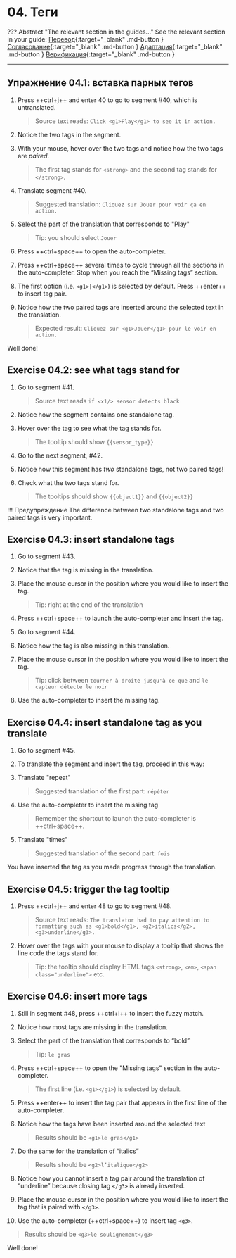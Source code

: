 # 04. Теги

<!-- prettier-ignore -->
??? Abstract "The relevant section in the guides..."
    See the relevant section in your guide:
    [Перевод](../translation/tags.md){:target="_blank" .md-button }
    [Согласование](../reconciliation/tags.md){:target="_blank" .md-button }
    [Адаптация](../adaptation/tags.md){:target="_blank" .md-button }
    [Верификация](../verification/tags.md/){:target="_blank" .md-button }

---

## Упражнение 04.1: вставка парных тегов

1. Press ++ctrl+j++ and enter 40 to go to segment #40, which is untranslated.

   > Source text reads: `Click <g1>Play</g1> to see it in action.`

2. Notice the two tags in the segment.
3. With your mouse, hover over the two tags and notice how the two tags are _paired_.

   > The first tag stands for `<strong>` and the second tag stands for `</strong>`.

   <!-- > @quiz: what do you think these are? How to handle them: should we ignore them or reproduce them in the translation? @todo: move to quiz or remove -->

4. Translate segment #40.

   > Suggested translation: `Cliquez sur Jouer pour voir ça en action.`

5. Select the part of the translation that corresponds to "Play"

   > Tip: you should select `Jouer`

6. Press ++ctrl+space++ to open the auto-completer.
7. Press ++ctrl+space++ several times to cycle through all the sections in the auto-completer. Stop when you reach the “Missing tags” section.
8. The first option (i.e. `<g1>|</g1>`) is selected by default. Press ++enter++ to insert tag pair.
9. Notice how the two paired tags are inserted around the selected text in the translation.

   > Expected result: `Cliquez sur <g1>Jouer</g1> pour le voir en action.`

Well done!

## Exercise 04.2: see what tags stand for

1. Go to segment #41.

   > Source text reads `if <x1/> sensor detects black`

2. Notice how the segment contains one standalone tag.
3. Hover over the tag to see what the tag stands for.

   > The tooltip should show `{{sensor_type}}`

4. Go to the next segment, #42.
5. Notice how this segment has _two_ standalone tags, not two paired tags!
6. Check what the two tags stand for.

   > The tooltips should show `{{object1}}` and `{{object2}}`

<!-- prettier-ignore -->
!!! Предупреждение
    The difference between two standalone tags and two paired tags is very important.

## Exercise 04.3: insert standalone tags

1. Go to segment #43.
2. Notice that the tag is missing in the translation.
3. Place the mouse cursor in the position where you would like to insert the tag.

   > Tip: right at the end of the translation

4. Press ++ctrl+space++ to launch the auto-completer and insert the tag.
5. Go to segment #44.
6. Notice how the tag is also missing in this translation.
7. Place the mouse cursor in the position where you would like to insert the tag.

   > Tip: click between `tourner à droite jusqu'à ce que` and `le capteur détecte le noir`

8. Use the auto-completer to insert the missing tag.

## Exercise 04.4: insert standalone tag as you translate

1. Go to segment #45.
2. To translate the segment and insert the tag, proceed in this way:
3. Translate "repeat"

   > Suggested translation of the first part: `répéter`

4. Use the auto-completer to insert the missing tag

   > Remember the shortcut to launch the auto-completer is ++ctrl+space++.

5. Translate "times"

   > Suggested translation of the second part: `fois`

You have inserted the tag as you made progress through the translation.

## Exercise 04.5: trigger the tag tooltip

<!-- translation: Le traducteur a dû prêter attention au formatage tel que le gras, l'italique, le soulignement</g3>. -->

1. Press ++ctrl+j++ and enter 48 to go to segment #48.

   > Source text reads: `The translator had to pay attention to formatting such as <g1>bold</g1>, <g2>italics</g2>, <g3>underline</g3>.`

2. Hover over the tags with your mouse to display a tooltip that shows the line code the tags stand for.

   > Tip: the tooltip should display HTML tags `<strong>`, `<em>`, `<span class="underline">` etc.

<!-- @ŧodo: add exercise about notes, add exercise about search hash -->

## Exercise 04.6: insert more tags

1. Still in segment #48, press ++ctrl+i++ to insert the fuzzy match.
2. Notice how most tags are missing in the translation.
3. Select the part of the translation that corresponds to “bold”

   > Tip: `le gras`

4. Press ++ctrl+space++ to open the "Missing tags" section in the auto-completer.

   > The first line (i.e. `<g1></g1>`) is selected by default.

5. Press ++enter++ to insert the tag pair that appears in the first line of the auto-completer.
6. Notice how the tags have been inserted around the selected text

   > Results should be `<g1>le gras</g1>`

7. Do the same for the translation of “italics”

   > Results should be `<g2>l’italique</g2>`

8. Notice how you cannot insert a tag pair around the translation of “underline” because closing tag `</g3>` is already inserted.

9. Place the mouse cursor in the position where you would like to insert the tag that is paired with `</g3>`.

10. Use the auto-completer (++ctrl+space++) to insert tag `<g3>`.

   > Results should be `<g3>le soulignement</g3>`

Well done!

<!-- @ŧodo > @quiz: insert  -->

<!--
!!! note "NOTE FOR HELPERS"
    Two exercises for verifiers, won't be mixed with the above. Feel free to do these two exercises now and provide feedback but they will be reviewed and wrapped up later (after the seminar).

@todo: comment this whole section, and add later to the exercises in the verifiers guide


## Exercise 04.7: relocate tag

In this exercise, you'll practice how to move a tag.

1. Go to segment #30 (“<g1>Don’t Open This Email</g1>”)
> translation: N<g1>'ouvrez pas cet </g1>e-mail

    > @quiz: what do you notice?

2. Notice how the position of the first tag (tag `<g1>`) is incorrect. You will fix that.

    > @quiz: it should be at the beginning of the segment / end / in the middle

3. Double click on the tag `<g1>` to select it.
4. Now drag and drop it to the correct position.

    > tip: the paired tags should also include "N"

??? note "Solution"
    shows the expected result (the solution) @todo: complete

!!! note "Tip for RTL languages"

    Please use the helpdesk if you find a complicated situation and we'll help you.

Well done!

## Exercise 04.8d: relocate tag

In this exercise, you'll practice another way to move a tag to its correct position.

1. Still in segment #30 (“<g1>Don’t Open This Email</g1>”) ç
> translation is now: <g1>N'ouvrez pas cet </g1>e-mail
2. Notice the position of the second tag (`</g1>`) is also incorrect.
3. Double click on the tag `<g1>` to select it.
4. Press +del+ on your keyboard to delete the tag.
5. Place the cursor (e.g. just click) where you want the tag to appear instead
6. Use the auto-completer to insert the tag

    > tip: ++ctrl+space++

??? note "Solution"
    shows the expected result (the solution) @todo: complete

-->
